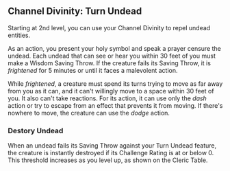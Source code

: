 ## Channel Divinity: Turn Undead
Starting at 2nd level, you can use your Channel Divinity to repel undead entities.

As an action, you present your holy symbol and speak a prayer censure the undead.
Each undead that can see or hear you within 30 feet of you must make a Wisdom Saving Throw.
If the creature fails its Saving Throw, it is *frightened* for 5 minutes or until it faces a malevolent action.

While *frightened*, a creature must spend its turns trying to move as far away from you as it can, and it can't willingly move to a space within 30 feet of you.
It also can't take reactions.
For its action, it can use only the *dash* action or try to escape from an effect that prevents it from moving.
If there's nowhere to move, the creature can use the *dodge* action.

### Destory Undead
When an undead fails its Saving Throw against your Turn Undead feature, the creature is instantly destroyed if its Challenge Rating is at or below 0.
This threshold increases as you level up, as shown on the Cleric Table.
